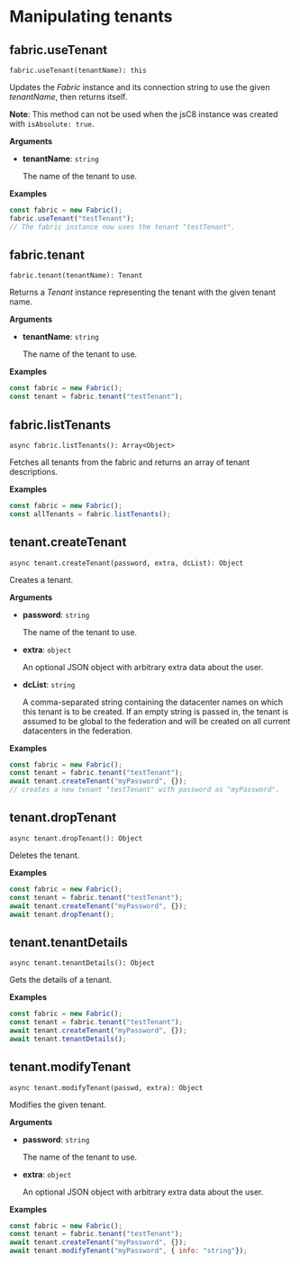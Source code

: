 # Manipulating tenants

## fabric.useTenant

`fabric.useTenant(tenantName): this`

Updates the _Fabric_ instance and its connection string to use the given
_tenantName_, then returns itself.

**Note**: This method can not be used when the jsC8 instance was created with `isAbsolute: true`.

**Arguments**

- **tenantName**: `string`

  The name of the tenant to use.

**Examples**

```js
const fabric = new Fabric();
fabric.useTenant("testTenant");
// The fabric instance now uses the tenant "testTenant".
```

## fabric.tenant

`fabric.tenant(tenantName): Tenant`

Returns a _Tenant_ instance representing the tenant with the given tenant name.

**Arguments**

- **tenantName**: `string`

  The name of the tenant to use.

**Examples**

```js
const fabric = new Fabric();
const tenant = fabric.tenant("testTenant");
```

## fabric.listTenants

`async fabric.listTenants(): Array<Object>`

Fetches all tenants from the fabric and returns an array of tenant descriptions.

**Examples**

```js
const fabric = new Fabric();
const allTenants = fabric.listTenants();
```

## tenant.createTenant

`async tenant.createTenant(password, extra, dcList): Object`

Creates a tenant.

**Arguments**

- **password**: `string`

  The name of the tenant to use.

- **extra**: `object`

  An optional JSON object with arbitrary extra data about the user.

- **dcList**: `string`

   A comma-separated string containing the datacenter names on which this tenant
   is to be created. If an empty string is passed in, the tenant is assumed to
   be global to the federation and will be created on all current datacenters in
   the federation.

**Examples**

```js
const fabric = new Fabric();
const tenant = fabric.tenant("testTenant");
await tenant.createTenant("myPassword", {});
// creates a new tenant "testTenant" with password as "myPassword".
```

## tenant.dropTenant

`async tenant.dropTenant(): Object`

Deletes the tenant.

**Examples**

```js
const fabric = new Fabric();
const tenant = fabric.tenant("testTenant");
await tenant.createTenant("myPassword", {});
await tenant.dropTenant();
```

## tenant.tenantDetails

`async tenant.tenantDetails(): Object`

Gets the details of a tenant.

**Examples**

```js
const fabric = new Fabric();
const tenant = fabric.tenant("testTenant");
await tenant.createTenant("myPassword", {});
await tenant.tenantDetails();
```

## tenant.modifyTenant

`async tenant.modifyTenant(passwd, extra): Object`

Modifies the given tenant.

**Arguments**

- **password**: `string`

  The name of the tenant to use.

- **extra**: `object`

  An optional JSON object with arbitrary extra data about the user.

**Examples**

```js
const fabric = new Fabric();
const tenant = fabric.tenant("testTenant");
await tenant.createTenant("myPassword", {});
await tenant.modifyTenant("myPassword", { info: "string"});
```